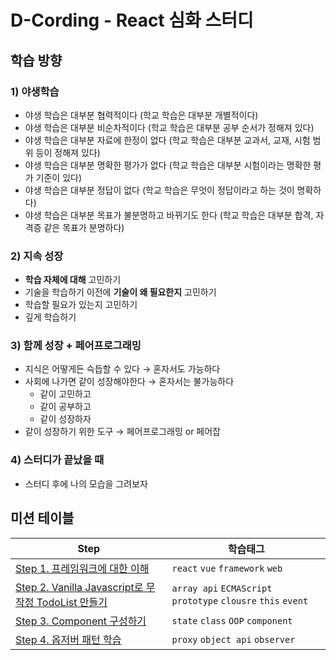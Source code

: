 # D-Cording - React 심화 스터디

## 학습 방향

### 1) 야생학습

- 야생 학습은 대부분 협력적이다 (학교 학습은 대부분 개별적이다)
- 야생 학습은 대부분 비순차적이다 (학교 학습은 대부분 공부 순서가 정해져 있다)
- 야생 학습은 대부분 자료에 한정이 없다 (학교 학습은 대부분 교과서, 교재, 시험 범위 등이 정해져 있다)
- 야생 학습은 대부분 명확한 평가가 없다 (학교 학습은 대부분 시험이라는 명확한 평가 기준이 있다)
- 야생 학습은 대부분 정답이 없다 (학교 학습은 무엇이 정답이라고 하는 것이 명확하다)
- 야생 학습은 대부분 목표가 불분명하고 바뀌기도 한다 (학교 학습은 대부분 합격, 자격증 같은 목표가 분명하다)

### 2) 지속 성장

- **학습 자체에 대해** 고민하기
- 기술을 학습하기 이전에 **기술이 왜 필요한지** 고민하기
- 학습할 필요가 있는지 고민하기
- 깊게 학습하기

### 3) 함께 성장 + 페어프로그래밍

- 지식은 어떻게든 슥듭할 수 있다 → 혼자서도 가능하다
- 사회에 나가면 같이 성장해야한다 → 혼자서는 불가능하다
    - 같이 고민하고
    - 같이 공부하고
    - 같이 성장하자
- 같이 성장하기 위한 도구 → 페어프로그래밍 or 페어잡

### 4) 스터디가 끝났을 때

- 스터디 후에 나의 모습을 그려보자 

## 미션 테이블

| Step                                                            | 학습태그                                                          |
|-----------------------------------------------------------------|---------------------------------------------------------------|
| [Step 1. 프레임워크에 대한 이해](./docs/step1.md)                         | `react` `vue` `framework` `web`                               |
| [Step 2. Vanilla Javascript로 무작정 TodoList 만들기](./docs/step2.md) | `array api` `ECMAScript` `prototype` `clousre` `this` `event` |
| [Step 3. Component 구성하기](./docs/step3.md)                       | `state` `class` `OOP` `component`                             |
| [Step 4. 옵저버 패턴 학습](./docs/step4.md)                            | `proxy` `object api` `observer`                               |

